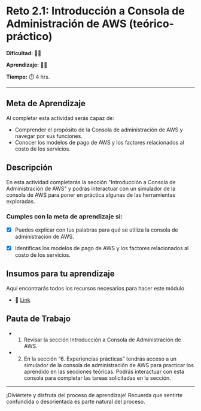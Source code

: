 # Reto 2.1: Introducción a Consola de Administración de AWS (teórico-práctico)



**Dificultad:** 🌻🌻


**Aprendizaje:** 🍯🍯


**Tiempo:** ⏱️ 4 hrs.

---

## Meta de Aprendizaje
Al completar esta actividad serás capaz de:
- Comprender el propósito de la Consola de administración de AWS y navegar por sus funciones. 
- Conocer los modelos de pago de AWS y los factores relacionados al costo de los servicios.

## Descripción
En esta actividad completarás la sección "Introducción a Consola de Administración de AWS" y podrás interactuar con un simulador de la consola de AWS para poner en práctica algunas de las herramientas exploradas.



### Cumples con la meta de aprendizaje si:

- [x] Puedes explicar con tus palabras para qué se utiliza la consola de administración de AWS. 

- [x] Identificas los modelos de pago de AWS y los factores relacionados al costo de los servicios.

## Insumos para tu aprendizaje

Aquí encontrarás todos los recursos necesarios para hacer este módulo
- 📄 [Link](https://awseducate.instructure.com/courses/974/modules)


## Pauta de Trabajo
- 1. Revisar la sección  Introducción a Consola de Administración de AWS.
- 2. En la sección “6. Experiencias prácticas” tendrás acceso a un simulador de la consola de administración de AWS para practicar los aprendido en las secciones teóricas. Podrás interactuar con esta consola para completar las tareas solicitadas en la sección. 


---

¡Diviértete y disfruta del proceso de aprendizaje! Recuerda que sentirte confundida o desorientada es parte natural del proceso.
